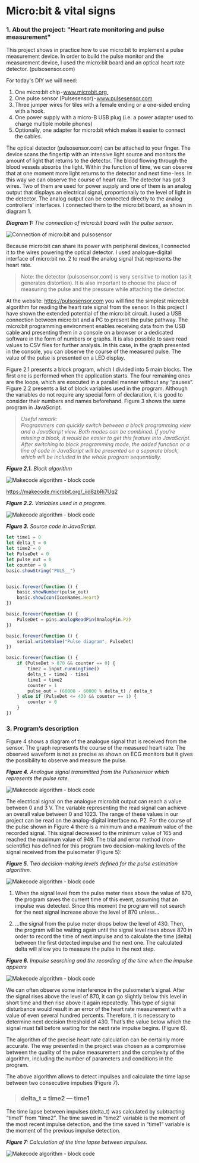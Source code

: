 # Micro:bit & vital signs

### 1. About the project: "Heart rate monitoring and pulse measurement"
This project shows in practice how to use micro:bit to implement a pulse measurement device. In order to build the pulse monitor and the measurement device, I used the micro:bit board and an optical heart rate detector. (pulsosensor.com)

For today's DIY we will need:

1) One micro:bit chip - www.microbit.org 
1) One pulse sensor (Pulsesensor) - www.pulsesensor.com
1) Three jumper wires for tiles with a female ending or a one-sided ending with a hook.
1) One power supply with a micro-B USB plug (i.e. a power adapter used to charge multiple mobile phones)
1) Optionally, one adapter for micro:bit which makes it easier to connect the cables.

The optical detector (pulsosensor.com) can be attached to your finger. The device scans the fingertip with an intensive light source and monitors the amount of light that returns to the detector. The blood flowing through the blood vessels absorbs the light. Within the function of time, we can observe that at one moment more light returns to the detector and next time - less. In this way we can observe the course of heart rate. The detector has got 3 wires. Two of them are used for power supply and one of them is an analog output that displays an electrical signal, proportionally to the level of light in the detector. The analog output can be connected directly to the analog controllers' interfaces. I connected them to the micro:bit board, as shown in diagram 1.

***Diagram 1:** The connection of micro:bit board with the pulse sensor.*

![Connection of micro:bit and pulsosensor](./microbit-and-pulsosensor.jpg?raw=true)


Because micro:bit can share its power with peripheral devices, I connected it to the wires powering the optical detector. I used analogue-digital interface of micro:bit no. 2 to read the analog signal that represents the heart rate.

>Note: the detector (pulsosensor.com) is very sensitive to motion (as it generates distortion). It is also important to choose the place of measuring the pulse and the pressure while attaching the detector.

At the website: https://pulsosensor.com you will find the simplest micro:bit algorithm for reading the heart rate signal from the sensor. In this project I have shown the extended potential of the micro:bit circuit. I used a USB connection between micro:bit and a PC to present the pulse pathway. The micro:bit programming environment enables receiving data from the USB cable and presenting them in a console on a browser or a dedicated software in the form of numbers or graphs. It is also possible to save read values to CSV files for further analysis. In this case, in the graph presented in the console, you can observe the course of the measured pulse. The value of the pulse is presented on a LED display.

Figure 2.1 presents a block program, which I divided into 5 main blocks. The first one is performed when the application starts. The four remaining ones are the loops, which are executed in a parallel manner without any “pauses”. Figure 2.2 presents a list of block variables used in the program. Although the variables do not require any special form of declaration, it is good to consider their numbers and names beforehand. Figure 3 shows the same program in JavaScript.

>*Useful remark:<br/>
Programmers can quickly switch between a block programming view and a JavaScript view. Both modes can be combined. If you’re missing a block, it would be easier to get this feature into JavaScript. After switching to block programming mode, the added function or a line of code in JavaScript will be presented on a separate block, which will be included in the whole program sequentially.*

***Figure 2.1.** Block algorithm*

![Makecode algorithm - block code](./MakeCode.jpg)

https://makecode.microbit.org/_iid8zbRi7Uq2

***Figure 2.2.** Variables used in a program.*

![Makecode algorithm - block code](./variables.jpg)

***Figure 3.** Source code in JavaScript.*

```js script
let time1 = 0
let delta_t = 0
let time2 = 0
let PulseDet = 0
let pulse_out = 0
let counter = 0
basic.showString("PULS__")


basic.forever(function () {
    basic.showNumber(pulse_out)
    basic.showIcon(IconNames.Heart)
})

basic.forever(function () {
    PulseDet = pins.analogReadPin(AnalogPin.P2)
})

basic.forever(function () {
    serial.writeValue("Pulse diagram", PulseDet)
})

basic.forever(function () {
    if (PulseDet > 870 && counter == 0) {
        time2 = input.runningTime()
        delta_t = time2 - time1
        time1 = time2
        counter = 1
        pulse_out = (60000 - 60000 % delta_t) / delta_t
    } else if (PulseDet <= 430 && counter == 1) {
        counter = 0
    }
})
```

### 3. Program’s description

Figure 4 shows a diagram of the analogue signal that is received from the sensor. The graph represents the course of the measured heart rate. The observed waveform is not as precise as shown on ECG monitors but it gives the possibility to observe and measure the pulse.

***Figure 4.** Analogue signal transmitted from the Pulsosensor which represents the pulse rate.*

![Makecode algorithm - block code](./wykres-pulsu.jpg)

The electrical signal on the analogue micro:bit output can reach a value between 0 and 3 V. The variable representing the read signal can achieve an overall value between 0 and 1023. The range of these values in our project can be read on the analog-digital interface no. P2. For the course of the pulse shown in Figure 4 there is a minimum and a maximum value of the recorded signal. This signal decreased to the minimum value of 165 and reached the maximum value of 949. The trial and error method (non-scientific) has defined for this program two decision-making levels of the signal received from the pulsometer (Figure 5):

***Figure 5.** Two decision-making levels defined for the pulse estimation algorithm.*

![Makecode algorithm - block code](./levels2.jpg)

1. When the signal level from the pulse meter rises above the value of 870, the program saves the current time of this event, assuming that an impulse was detected. Since this moment the program will not search for the next signal increase above the level of 870 unless…

2. …the signal from the pulse meter drops below the level of 430. Then, the program will be waiting again until the signal level rises above 870 in order to record the time of next impulse and to calculate the time (delta) between the first detected impulse and the next one. The calculated delta will allow you to measure the pulse in the next step.

***Figure 6.** Impulse searching and the recording of the time when the impulse appears*

![Makecode algorithm - block code](./pulse-recognation.jpg)

We can often observe some interference in the pulsometer’s signal. After the signal rises above the level of 870, it can go slightly below this level in short time and then rise above it again repeatedly. This type of signal disturbance would result in an error of the heart rate measurement with a value of even several hundred percents. Therefore, it is necessary to determine next decision threshold of 430. That’s the value below which the signal must fall before waiting for the next rate impulse begins. (Figure 6).

The algorithm of the precise heart rate calculation can be certainly more accurate. The way presented in the project was chosen as a compromise between the quality of the pulse measurement and the complexity of the algorithm, including the number of parameters and conditions in the program.

The above algorithm allows to detect impulses and calculate the time lapse between two consecutive impulses (Figure 7).

> ### delta_t = time2 — time1

The time lapse between impulses (delta_t) was calculated by subtracting “time1” from “time2”. The time saved in “time2” variable is the moment of the most recent impulse detection, and the time saved in “time1” variable is the moment of the previous impulse detection.

***Figure 7:** Calculation of the time lapse between impulses.*

![Makecode algorithm - block code](./delta_t.jpg)
